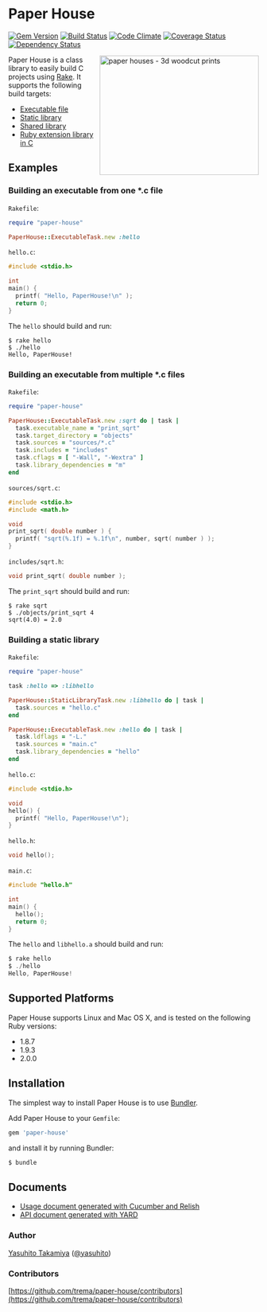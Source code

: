 Paper House
===========
[![Gem Version](https://badge.fury.io/rb/paper-house.png)](http://badge.fury.io/rb/paper-house)
[![Build Status](https://travis-ci.org/trema/paper-house.png?branch=master)](https://travis-ci.org/trema/paper-house)
[![Code Climate](https://codeclimate.com/github/trema/paper-house.png)](https://codeclimate.com/github/trema/paper-house)
[![Coverage Status](https://coveralls.io/repos/trema/paper-house/badge.png?branch=master)](https://coveralls.io/r/trema/paper-house)
[![Dependency Status](https://gemnasium.com/trema/paper-house.png)](https://gemnasium.com/trema/paper-house)

<a href="http://www.flickr.com/photos/studiobeerhorst/8221979536/" title="paper houses - 3d woodcut prints by {studiobeerhorst}-bbmarie, on Flickr"><img src="http://farm9.staticflickr.com/8202/8221979536_60404c309d_n.jpg" width="320" height="240" alt="paper houses - 3d woodcut prints" align="right"></a>

Paper House is a class library to easily build C projects using [Rake](https://github.com/jimweirich/rake). It supports the following build targets:

 * [Executable file](https://www.relishapp.com/trema/paper-house/docs/paperhouse-executabletask)
 * [Static library](https://www.relishapp.com/trema/paper-house/docs/paperhouse-staticlibrarytask)
 * [Shared library](https://www.relishapp.com/trema/paper-house/docs/paperhouse-sharedlibrarytask)
 * [Ruby extension library in C](https://www.relishapp.com/trema/paper-house/docs/paperhouse-rubylibrarytask)


Examples
--------

### Building an executable from one *.c file

`Rakefile`:
```ruby
require "paper-house"

PaperHouse::ExecutableTask.new :hello
```

`hello.c`:
```c
#include <stdio.h>

int
main() {
  printf( "Hello, PaperHouse!\n" );
  return 0;
}
```

The `hello` should build and run:
```shell
$ rake hello
$ ./hello
Hello, PaperHouse!
```

### Building an executable from multiple *.c files

`Rakefile`:
```ruby
require "paper-house"

PaperHouse::ExecutableTask.new :sqrt do | task |
  task.executable_name = "print_sqrt"
  task.target_directory = "objects"
  task.sources = "sources/*.c"
  task.includes = "includes"
  task.cflags = [ "-Wall", "-Wextra" ]
  task.library_dependencies = "m"
end
```

`sources/sqrt.c`:
```c
#include <stdio.h>
#include <math.h>

void
print_sqrt( double number ) {
  printf( "sqrt(%.1f) = %.1f\n", number, sqrt( number ) );
}
```

`includes/sqrt.h`:
```c
void print_sqrt( double number );
```

The `print_sqrt` should build and run:
```shell
$ rake sqrt
$ ./objects/print_sqrt 4
sqrt(4.0) = 2.0
```

### Building a static library

`Rakefile`:
```ruby
require "paper-house"

task :hello => :libhello

PaperHouse::StaticLibraryTask.new :libhello do | task |
  task.sources = "hello.c"
end

PaperHouse::ExecutableTask.new :hello do | task |
  task.ldflags = "-L."
  task.sources = "main.c"
  task.library_dependencies = "hello"
end
```

`hello.c`:
```c
#include <stdio.h>

void
hello() {
  printf( "Hello, PaperHouse!\n");
}
```

`hello.h`:
```c
void hello();
```

`main.c`:
```c
#include "hello.h"

int
main() {
  hello();
  return 0;
}
```

The `hello` and `libhello.a` should build and run:
```c
$ rake hello
$ ./hello
Hello, PaperHouse!
```


Supported Platforms
-------------------

Paper House supports Linux and Mac OS X, and is tested on the following Ruby versions:

 * 1.8.7
 * 1.9.3
 * 2.0.0


Installation
------------

The simplest way to install Paper House is to use [Bundler](http://gembundler.com/).

Add Paper House to your `Gemfile`:

```ruby
gem 'paper-house'
```

and install it by running Bundler:

```bash
$ bundle
```


Documents
---------

 * [Usage document generated with Cucumber and Relish](https://www.relishapp.com/trema/paper-house/docs)
 * [API document generated with YARD](http://rubydoc.info/github/trema/paper-house/master/frames)


### Author

[Yasuhito Takamiya](https://github.com/yasuhito) ([@yasuhito](http://twitter.com/yasuhito))

### Contributors

[https://github.com/trema/paper-house/contributors](https://github.com/trema/paper-house/contributors)
